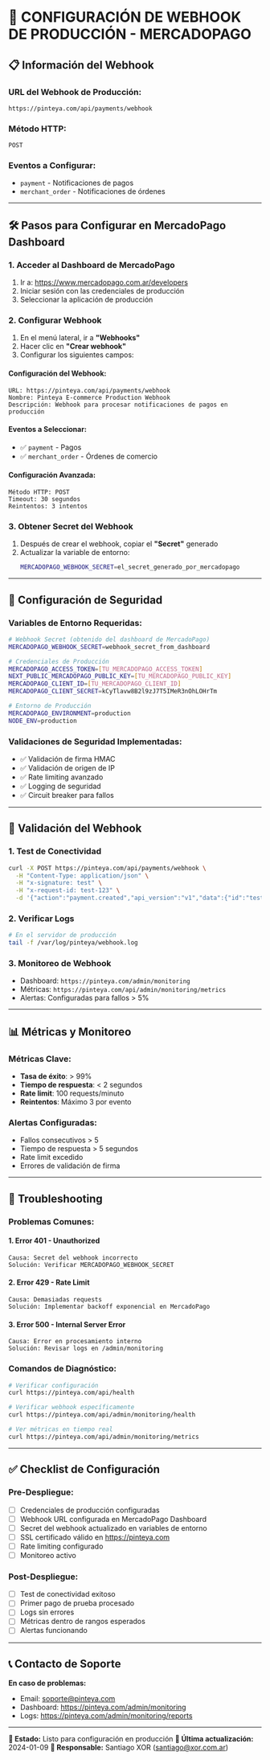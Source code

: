 # 🔗 CONFIGURACIÓN DE WEBHOOK DE PRODUCCIÓN - MERCADOPAGO

## 📋 Información del Webhook

### **URL del Webhook de Producción:**

```
https://pinteya.com/api/payments/webhook
```

### **Método HTTP:**

```
POST
```

### **Eventos a Configurar:**

- `payment` - Notificaciones de pagos
- `merchant_order` - Notificaciones de órdenes

---

## 🛠️ Pasos para Configurar en MercadoPago Dashboard

### **1. Acceder al Dashboard de MercadoPago**

1. Ir a: https://www.mercadopago.com.ar/developers
2. Iniciar sesión con las credenciales de producción
3. Seleccionar la aplicación de producción

### **2. Configurar Webhook**

1. En el menú lateral, ir a **"Webhooks"**
2. Hacer clic en **"Crear webhook"**
3. Configurar los siguientes campos:

#### **Configuración del Webhook:**

```
URL: https://pinteya.com/api/payments/webhook
Nombre: Pinteya E-commerce Production Webhook
Descripción: Webhook para procesar notificaciones de pagos en producción
```

#### **Eventos a Seleccionar:**

- ✅ `payment` - Pagos
- ✅ `merchant_order` - Órdenes de comercio

#### **Configuración Avanzada:**

```
Método HTTP: POST
Timeout: 30 segundos
Reintentos: 3 intentos
```

### **3. Obtener Secret del Webhook**

1. Después de crear el webhook, copiar el **"Secret"** generado
2. Actualizar la variable de entorno:
   ```bash
   MERCADOPAGO_WEBHOOK_SECRET=el_secret_generado_por_mercadopago
   ```

---

## 🔐 Configuración de Seguridad

### **Variables de Entorno Requeridas:**

```bash
# Webhook Secret (obtenido del dashboard de MercadoPago)
MERCADOPAGO_WEBHOOK_SECRET=webhook_secret_from_dashboard

# Credenciales de Producción
MERCADOPAGO_ACCESS_TOKEN=[TU_MERCADOPAGO_ACCESS_TOKEN]
NEXT_PUBLIC_MERCADOPAGO_PUBLIC_KEY=[TU_MERCADOPAGO_PUBLIC_KEY]
MERCADOPAGO_CLIENT_ID=[TU_MERCADOPAGO_CLIENT_ID]
MERCADOPAGO_CLIENT_SECRET=kCyTlavw8B2l9zJ7T5IMeR3nOhLOHrTm

# Entorno de Producción
MERCADOPAGO_ENVIRONMENT=production
NODE_ENV=production
```

### **Validaciones de Seguridad Implementadas:**

- ✅ Validación de firma HMAC
- ✅ Validación de origen de IP
- ✅ Rate limiting avanzado
- ✅ Logging de seguridad
- ✅ Circuit breaker para fallos

---

## 🧪 Validación del Webhook

### **1. Test de Conectividad**

```bash
curl -X POST https://pinteya.com/api/payments/webhook \
  -H "Content-Type: application/json" \
  -H "x-signature: test" \
  -H "x-request-id: test-123" \
  -d '{"action":"payment.created","api_version":"v1","data":{"id":"test"},"date_created":"2024-01-01T00:00:00Z","id":123,"live_mode":true,"type":"payment","user_id":"123456"}'
```

### **2. Verificar Logs**

```bash
# En el servidor de producción
tail -f /var/log/pinteya/webhook.log
```

### **3. Monitoreo de Webhook**

- Dashboard: `https://pinteya.com/admin/monitoring`
- Métricas: `https://pinteya.com/api/admin/monitoring/metrics`
- Alertas: Configuradas para fallos > 5%

---

## 📊 Métricas y Monitoreo

### **Métricas Clave:**

- **Tasa de éxito**: > 99%
- **Tiempo de respuesta**: < 2 segundos
- **Rate limit**: 100 requests/minuto
- **Reintentos**: Máximo 3 por evento

### **Alertas Configuradas:**

- Fallos consecutivos > 5
- Tiempo de respuesta > 5 segundos
- Rate limit excedido
- Errores de validación de firma

---

## 🚨 Troubleshooting

### **Problemas Comunes:**

#### **1. Error 401 - Unauthorized**

```
Causa: Secret del webhook incorrecto
Solución: Verificar MERCADOPAGO_WEBHOOK_SECRET
```

#### **2. Error 429 - Rate Limit**

```
Causa: Demasiadas requests
Solución: Implementar backoff exponencial en MercadoPago
```

#### **3. Error 500 - Internal Server Error**

```
Causa: Error en procesamiento interno
Solución: Revisar logs en /admin/monitoring
```

### **Comandos de Diagnóstico:**

```bash
# Verificar configuración
curl https://pinteya.com/api/health

# Verificar webhook específicamente
curl https://pinteya.com/api/admin/monitoring/health

# Ver métricas en tiempo real
curl https://pinteya.com/api/admin/monitoring/metrics
```

---

## ✅ Checklist de Configuración

### **Pre-Despliegue:**

- [ ] Credenciales de producción configuradas
- [ ] Webhook URL configurada en MercadoPago Dashboard
- [ ] Secret del webhook actualizado en variables de entorno
- [ ] SSL certificado válido en https://pinteya.com
- [ ] Rate limiting configurado
- [ ] Monitoreo activo

### **Post-Despliegue:**

- [ ] Test de conectividad exitoso
- [ ] Primer pago de prueba procesado
- [ ] Logs sin errores
- [ ] Métricas dentro de rangos esperados
- [ ] Alertas funcionando

---

## 📞 Contacto de Soporte

**En caso de problemas:**

- Email: soporte@pinteya.com
- Dashboard: https://pinteya.com/admin/monitoring
- Logs: https://pinteya.com/admin/monitoring/reports

---

**🎯 Estado:** Listo para configuración en producción
**📅 Última actualización:** 2024-01-09
**👤 Responsable:** Santiago XOR (santiago@xor.com.ar)

